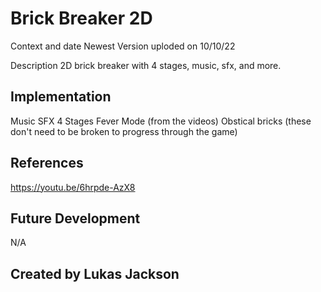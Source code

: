 # Brick Breaker 2D

Context and date
Newest Version uploded on 10/10/22

Description
2D brick breaker with 4 stages, music, sfx, and more.

## Implementation
Music
SFX
4 Stages
Fever Mode (from the videos)
Obstical bricks (these don't need to be broken to progress through the game)


## References
https://youtu.be/6hrpde-AzX8

## Future Development
N/A

## Created by Lukas Jackson
